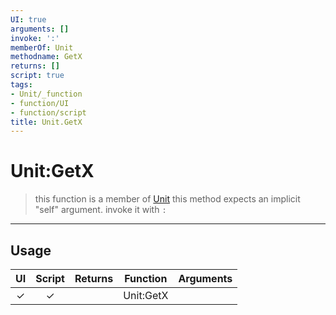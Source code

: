 ```yaml
---
UI: true
arguments: []
invoke: ':'
memberOf: Unit
methodname: GetX
returns: []
script: true
tags:
- Unit/_function
- function/UI
- function/script
title: Unit.GetX
---
```

# Unit:GetX
> this function is a member of [Unit](civ-6/lua/Unit.md)
> this method expects an implicit "self" argument. invoke it with `:`
-----
## Usage
|  UI | Script | Returns | Function | Arguments |
|:---:|:------:|-------:|:--------:|:---------|
|✓|✓||Unit:GetX||

